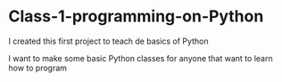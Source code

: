 # Class-1-programming-on-Python
I created this first project to teach de basics of Python

I want to make some basic Python classes for anyone that want to learn how to program 
